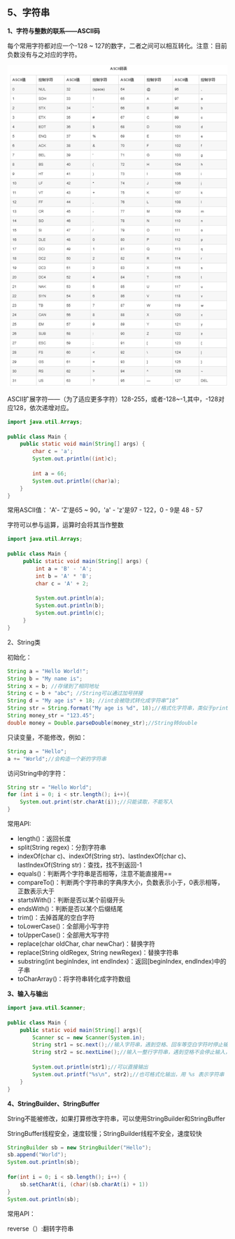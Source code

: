 ## 5、字符串

**1、字符与整数的联系——ASCII码**

每个常用字符都对应一个-128 ~ 127的数字，二者之间可以相互转化。注意：目前负数没有与之对应的字符。

![image-20231031223856830](../Photos/image-20231031223856830.png)

ASCII扩展字符——（为了适应更多字符）128-255，或者-128~-1,其中，-128对应128，依次递增对应。

```java
import java.util.Arrays;

public class Main {
	public static void main(String[] args) {
        char c = 'a';
        System.out.println((int)c);
        
        int a = 66;
        System.out.println((char)a);
    }
}
```

常用ASCII值： 'A'- 'Z'是65 ~ 90，'a' - 'z'是97 - 122，0 - 9是 48 - 57

字符可以参与运算，运算时会将其当作整数

```java
import java.util.Arrays;

public class Main {
     public static void main(String[] args) {
         int a = 'B' - 'A';
         int b = 'A' * 'B';
         char c = 'A' + 2;
         
         System.out.println(a);
         System.out.println(b);
         System.out.println(c);
     }
}
```

2、String类

初始化：

```java
String a = "Hello World!";
String b = "My name is";
String x = b; //存储到了相同地址
String c = b + "abc"; //String可以通过加号拼接
String d = "My age is" + 18; //int会被隐式转化成字符串“18”
String str = String.format("My age is %d", 18);//格式化字符串，类似于printf
String money_str = "123.45";
double money = Double.parseDouble(money_str);//String转double
```

只读变量，不能修改，例如：

```java
String a = "Hello";
a += "World";//会构造一个新的字符串
```

访问String中的字符：

```java
String str = "Hello World";
for (int i = 0; i < str.length(); i++){
    System.out.print(str.charAt(i));//只能读取，不能写入
}
```

常用API:

- length()：返回长度
- split(String regex)：分割字符串
- indexOf(char c)、indexOf(String str)、lastIndexOf(char c)、lastIndexOf(String str)：查找，找不到返回-1
- equals()：判断两个字符串是否相等，注意不能直接用==
- compareTo()：判断两个字符串的字典序大小，负数表示小于，0表示相等，正数表示大于
- startsWith()：判断是否以某个前缀开头
- endsWith()：判断是否以某个后缀结尾
- trim()：去掉首尾的空白字符
- toLowerCase()：全部用小写字符
- toUpperCase()：全部用大写字符
- replace(char oldChar, char newChar)：替换字符
- replace(String oldRegex, String newRegex)：替换字符串
- substring(int beginIndex, int endIndex)：返回[beginIndex, endIndex)中的子串
- toCharArray()：将字符串转化成字符数组



**3、输入与输出**

```java
import java.util.Scanner;

public class Main {
	public static void main(String[] args){
        Scanner sc = new Scanner(System.in);
        String str1 = sc.next();//输入字符串，遇到空格、回车等空白字符时停止输入
        String str2 = sc.nextLine();//输入一整行字符串，遇到空格不会停止输入，遇到回车才停止
        
        System.out.println(str1);//可以直接输出
        System.out.printf("%s\n", str2);//也可格式化输出，用 %s 表示字符串
    }
}
```

**4、StringBuilder、StringBuffer**

String不能被修改，如果打算修改字符串，可以使用StringBuilder和StringBuffer

StringBuffer线程安全，速度较慢；StringBuilder线程不安全，速度较快

```java
StringBuilder sb = new StringBuilder("Hello");
sb.append("World");
System.out.println(sb);

for(int i = 0; i < sb.length(); i++) {
	sb.setCharAt(i, (char)(sb.charAt(i) + 1))
}
System.out.println(sb);

```

常用API：

reverse（）:翻转字符串